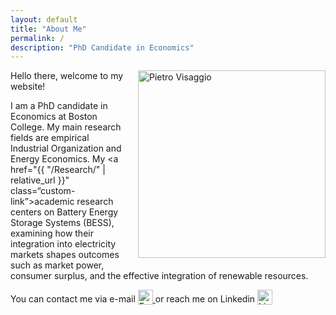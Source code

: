 ```yaml
---
layout: default
title: "About Me"
permalink: /
description: "PhD Candidate in Economics"
---
```


<img
  src="{{ '/assets/images/image1.png' | relative_url }}"
  alt="Pietro Visaggio"
  width="300"
  style="float:right; margin-left:1em; margin-bottom:1em;" />

Hello there, welcome to my website!  

I am a PhD candidate in Economics at Boston College. My main research fields are empirical Industrial Organization and Energy Economics. My <a href="{{ "/Research/" | relative_url }}" class=“custom-link”>academic research centers on Battery Energy Storage Systems (BESS), examining how their integration into electricity markets shapes outcomes such as market power, consumer surplus, and the effective integration of renewable resources.

<!-- Here you can download my <a href="{{ "/cv/" | relative_url }}" class="custom-link">CV</a>. -->

You can contact me via e-mail
<a href="mailto:visaggip@bc.edu" aria-label="Send email to Pietro Visaggio">
  <img src="{{'/assets/images/email_icon.png' | relative_url}}"
       alt="Email icon"
       style="width:24px; vertical-align:middle; margin-left:0rem; margin-bottom:0.5rem;">
</a>
or reach me on Linkedin
<a href="https://www.linkedin.com/in/pietro-visaggio-393369161/" target="_blank" rel="noopener" aria-label="Visit Pietro Visaggio on LinkedIn">
  <img src="{{ '/assets/images/linkedin_icon.png' | relative_url }}"
       alt="LinkedIn icon"
       style="width:24px; vertical-align:middle; margin-left:0rem; margin-bottom:0.5rem;">
</a>